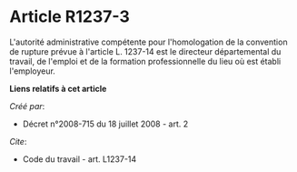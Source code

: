 # Article R1237-3

L'autorité administrative compétente pour l'homologation de la convention de rupture prévue à l'article L. 1237-14 est le
directeur départemental du travail, de l'emploi et de la formation professionnelle du lieu où est établi l'employeur.

**Liens relatifs à cet article**

_Créé par_:

  - Décret n°2008-715 du 18 juillet 2008 - art. 2

_Cite_:

  - Code du travail - art. L1237-14
